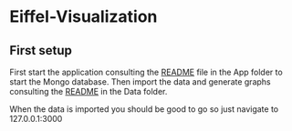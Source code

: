 # Eiffel-Visualization

## First setup
First start the application consulting the [README](https://github.com/olale/Eiffel-Visualization/blob/master/App/README.md) file in the App folder to start the Mongo database.
Then import the data and generate graphs consulting the [README](https://github.com/olale/Eiffel-Visualization/blob/master/Data/README.md) in the Data folder.


When the data is imported you should be good to go so just navigate to 127.0.0.1:3000

